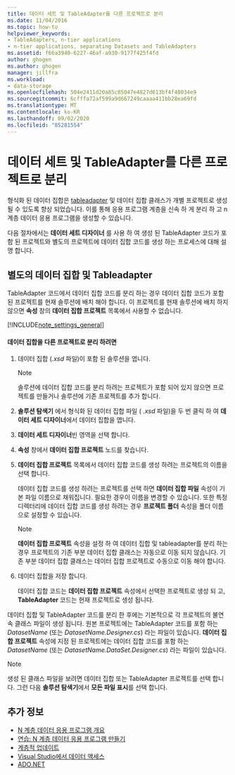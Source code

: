 ```yaml
---
title: 데이터 세트 및 TableAdapter를 다른 프로젝트로 분리
ms.date: 11/04/2016
ms.topic: how-to
helpviewer_keywords:
- TableAdapters, n-tier applications
- n-tier applications, separating Datasets and TableAdapters
ms.assetid: f66a3940-6227-46af-a930-9177f425f4fd
author: ghogen
ms.author: ghogen
manager: jillfra
ms.workload:
- data-storage
ms.openlocfilehash: 504e2411d20a85c85047e4827d613bf4f48034e9
ms.sourcegitcommit: 6cfffa72af599a9d667249caaaa411bb28ea69fd
ms.translationtype: MT
ms.contentlocale: ko-KR
ms.lasthandoff: 09/02/2020
ms.locfileid: "85281554"
---
```

# <a name="separate-datasets-and-tableadapters-into-different-projects"></a>데이터 세트 및 TableAdapter를 다른 프로젝트로 분리
형식화 된 데이터 집합은 [tableadapter](create-and-configure-tableadapters.md) 및 데이터 집합 클래스가 개별 프로젝트로 생성 될 수 있도록 향상 되었습니다. 이를 통해 응용 프로그램 계층을 신속 하 게 분리 하 고 n 계층 데이터 응용 프로그램을 생성할 수 있습니다.

다음 절차에서는 **데이터 세트 디자이너** 를 사용 하 여 생성 된 TableAdapter 코드가 포함 된 프로젝트와 별도의 프로젝트에 데이터 집합 코드를 생성 하는 프로세스에 대해 설명 합니다.

## <a name="separate-datasets-and-tableadapters"></a>별도의 데이터 집합 및 Tableadapter
TableAdapter 코드에서 데이터 집합 코드를 분리 하는 경우 데이터 집합 코드가 포함 된 프로젝트를 현재 솔루션에 배치 해야 합니다. 이 프로젝트를 현재 솔루션에 배치 하지 않으면 **속성** 창의 **데이터 집합 프로젝트** 목록에서 사용할 수 없습니다.

[!INCLUDE[note_settings_general](../data-tools/includes/note_settings_general_md.md)]

#### <a name="to-separate-the-dataset-into-a-different-project"></a>데이터 집합을 다른 프로젝트로 분리 하려면

1. 데이터 집합 (*.xsd* 파일)이 포함 된 솔루션을 엽니다.

    > [!NOTE]
    > 솔루션에 데이터 집합 코드를 분리 하려는 프로젝트가 포함 되어 있지 않으면 프로젝트를 만들거나 솔루션에 기존 프로젝트를 추가 합니다.

2. **솔루션 탐색기** 에서 형식화 된 데이터 집합 파일 ( *.xsd* 파일)을 두 번 클릭 하 여 **데이터 세트 디자이너**에서 데이터 집합을 엽니다.

3. **데이터 세트 디자이너**빈 영역을 선택 합니다.

4. **속성** 창에서 **데이터 집합 프로젝트** 노드를 찾습니다.

5. **데이터 집합 프로젝트** 목록에서 데이터 집합 코드를 생성 하려는 프로젝트의 이름을 선택 합니다.

     데이터 집합 코드를 생성 하려는 프로젝트를 선택 하면 **데이터 집합 파일** 속성이 기본 파일 이름으로 채워집니다. 필요한 경우이 이름을 변경할 수 있습니다. 또한 특정 디렉터리에 데이터 집합 코드를 생성 하려는 경우 **프로젝트 폴더** 속성을 폴더 이름으로 설정할 수 있습니다.

    > [!NOTE]
    > **데이터 집합 프로젝트** 속성을 설정 하 여 데이터 집합 및 tableadapter를 분리 하는 경우 프로젝트의 기존 부분 데이터 집합 클래스는 자동으로 이동 되지 않습니다. 기존 부분 데이터 집합 클래스는 데이터 집합 프로젝트로 수동으로 이동 해야 합니다.

6. 데이터 집합을 저장 합니다.

     데이터 집합 코드는 **데이터 집합 프로젝트** 속성에서 선택한 프로젝트로 생성 되 고, **TableAdapter** 코드는 현재 프로젝트로 생성 됩니다.

데이터 집합 및 TableAdapter 코드를 분리 한 후에는 기본적으로 각 프로젝트의 불연속 클래스 파일이 생성 됩니다. 원본 프로젝트에는 TableAdapter 코드를 포함 하는 *DatasetName* (또는 *DatasetName.Designer.cs*) 라는 파일이 있습니다. **데이터 집합 프로젝트** 속성에 지정 된 프로젝트에는 데이터 집합 코드를 포함 하는 *DatasetName* (또는 *DatasetName.DataSet.Designer.cs*) 라는 파일이 있습니다.

> [!NOTE]
> 생성 된 클래스 파일을 보려면 데이터 집합 또는 TableAdapter 프로젝트를 선택 합니다. 그런 다음 **솔루션 탐색기**에서 **모든 파일 표시**를 선택 합니다.

## <a name="see-also"></a>추가 정보

- [N 계층 데이터 응용 프로그램 개요](../data-tools/n-tier-data-applications-overview.md)
- [연습: N 계층 데이터 응용 프로그램 만들기](../data-tools/walkthrough-creating-an-n-tier-data-application.md)
- [계층적 업데이트](../data-tools/hierarchical-update.md)
- [Visual Studio에서 데이터 액세스](../data-tools/accessing-data-in-visual-studio.md)
- [ADO.NET](/dotnet/framework/data/adonet/index)
